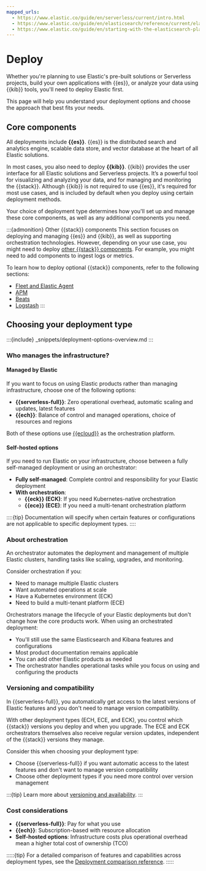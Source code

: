 ```yaml
---
mapped_urls:
  - https://www.elastic.co/guide/en/serverless/current/intro.html
  - https://www.elastic.co/guide/en/elasticsearch/reference/current/elasticsearch-intro-deploy.html
  - https://www.elastic.co/guide/en/starting-with-the-elasticsearch-platform-and-its-solutions/current/get-elastic.html
---
```


# Deploy

Whether you're planning to use Elastic's pre-built solutions or Serverless projects, build your own applications with {{es}}, or analyze your data using {{kib}} tools, you'll need to deploy Elastic first.

This page will help you understand your deployment options and choose the approach that best fits your needs.

## Core components

All deployments include **{{es}}**. {{es}} is the distributed search and analytics engine, scalable data store, and vector database at the heart of all Elastic solutions.

In most cases, you also need to deploy **{{kib}}**. {{kib}} provides the user interface for all Elastic solutions and Serverless projects. It’s a powerful tool for visualizing and analyzing your data, and for managing and monitoring the {{stack}}. Although {{kib}} is not required to use {{es}}, it's required for most use cases, and is included by default when you deploy using certain deployment methods.

Your choice of deployment type determines how you'll set up and manage these core components, as well as any additional components you need.

:::{admonition} Other {{stack}} components
This section focuses on deploying and managing {{es}} and {{kib}}, as well as supporting orchestration technologies. However, depending on your use case, you might need to deploy [other {{stack}} components](/get-started/the-stack.md). For example, you might need to add components to ingest logs or metrics.

To learn how to deploy optional {{stack}} components, refer to the following sections:
* [Fleet and Elastic Agent](asciidocalypse://docs/docs-content/docs/reference/ingestion-tools/fleet/index.md)
* [APM](/solutions/observability/apps/application-performance-monitoring-apm.md)
* [Beats](beats://reference/index.md)
* [Logstash](asciidocalypse://docs/logstash/docs/reference/index.md)
:::

## Choosing your deployment type

:::{include} _snippets/deployment-options-overview.md
:::

### Who manages the infrastructure?

#### Managed by Elastic

If you want to focus on using Elastic products rather than managing infrastructure, choose one of the following options:

- **{{serverless-full}}**: Zero operational overhead, automatic scaling and updates, latest features
- **{{ech}}**: Balance of control and managed operations, choice of resources and regions

Both of these options use [{{ecloud}}](/deploy-manage/deploy/elastic-cloud.md) as the orchestration platform.

#### Self-hosted options

If you need to run Elastic on your infrastructure, choose between a fully self-managed deployment or using an orchestrator:

- **Fully self-managed**: Complete control and responsibility for your Elastic deployment
- **With orchestration**:
  - **{{eck}} (ECK)**: If you need Kubernetes-native orchestration
  - **{{ece}} (ECE)**: If you need a multi-tenant orchestration platform

::::{tip}
Documentation will specify when certain features or configurations are not applicable to specific deployment types.
::::

### About orchestration

An orchestrator automates the deployment and management of multiple Elastic clusters, handling tasks like scaling, upgrades, and monitoring.

Consider orchestration if you:
- Need to manage multiple Elastic clusters
- Want automated operations at scale
- Have a Kubernetes environment (ECK)
- Need to build a multi-tenant platform (ECE)

Orchestrators manage the lifecycle of your Elastic deployments but don't change how the core products work. When using an orchestrated deployment:
- You'll still use the same Elasticsearch and Kibana features and configurations
- Most product documentation remains applicable
- You can add other Elastic products as needed
- The orchestrator handles operational tasks while you focus on using and configuring the products

### Versioning and compatibility 

In {{serverless-full}}, you automatically get access to the latest versions of Elastic features and you don't need to manage version compatibility.

With other deployment types (ECH, ECE, and ECK), you control which {{stack}} versions you deploy and when you upgrade. The ECE and ECK orchestrators themselves also receive regular version updates, independent of the {{stack}} versions they manage.

Consider this when choosing your deployment type:

- Choose {{serverless-full}} if you want automatic access to the latest features and don't want to manage version compatibility
- Choose other deployment types if you need more control over version management

:::{tip}
Learn more about [versioning and availability](/get-started/versioning-availability.md). 
:::

### Cost considerations

- **{{serverless-full}}**: Pay for what you use
- **{{ech}}**: Subscription-based with resource allocation
- **Self-hosted options**: Infrastructure costs plus operational overhead mean a higher total cost of ownership (TCO)

:::::{tip}
For a detailed comparison of features and capabilities across deployment types, see the [Deployment comparison reference](./deploy/deployment-comparison.md).
:::::
